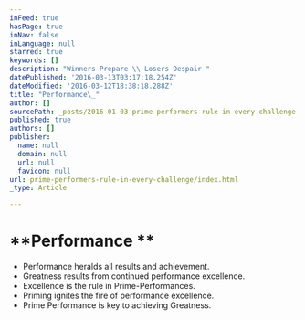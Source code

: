 ```yaml
---
inFeed: true
hasPage: true
inNav: false
inLanguage: null
starred: true
keywords: []
description: "Winners Prepare \\ Losers Despair "
datePublished: '2016-03-13T03:17:18.254Z'
dateModified: '2016-03-12T18:38:18.288Z'
title: "Performance\_"
author: []
sourcePath: _posts/2016-01-03-prime-performers-rule-in-every-challenge.md
published: true
authors: []
publisher:
  name: null
  domain: null
  url: null
  favicon: null
url: prime-performers-rule-in-every-challenge/index.html
_type: Article

---
```

# **Performance **

* Performance heralds all results and achievement.
* Greatness results from continued performance excellence.
* Excellence is the rule in Prime-Performances.
* Priming ignites the fire of performance excellence. 
* Prime Performance is key to achieving Greatness.
